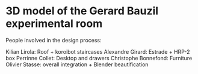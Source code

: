 3D model of the Gerard Bauzil experimental room
===============================================

People involved in the design process:

Kilian Lirola: Roof + koroibot staircases
Alexandre Girard: Estrade + HRP-2 box
Perrinne Collet: Desktop and drawers
Christophe Bonnefond: Furniture
Olivier Stasse: overall integration + Blender beautification
